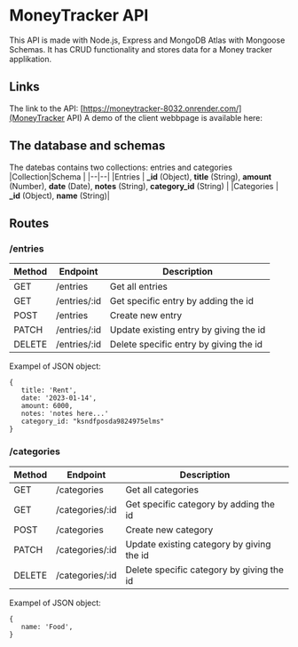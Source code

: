 # MoneyTracker API
This API is made with Node.js, Express and MongoDB Atlas with Mongoose Schemas. It has CRUD functionality and stores data for a Money tracker applikation.

## Links
The link to the API: [https://moneytracker-8032.onrender.com/](MoneyTracker API)
A demo of the client webbpage is available here: 

## The database and schemas
The datebas contains two collections: entries and categories
|Collection|Schema |
|--|--|
|Entries | **_id** (Object), **title** (String), **amount** (Number), **date** (Date), **notes** (String), **category_id** (String)  |
|Categories  | **_id** (Object), **name** (String)|

## Routes
### /entries

|Method  |Endpoint     |Description                                                                           |
|-------|-------------|--------------------------------------------------------------------------------------|
|GET    |/entries    |Get all entries                                                    |
|GET    |/entries/:id|Get specific entry by adding the id                                                |
|POST   |/entries    |Create new entry                            |
|PATCH    |/entries/:id|Update existing entry by giving the id|
|DELETE |/entries/:id |Delete specific entry by giving the id                                                       |

Exampel of JSON object:
```
{
   title: 'Rent',
   date: '2023-01-14',
   amount: 6000,
   notes: 'notes here...'
   category_id: "ksndfposda9824975elms"
}
```

### /categories

|Method  |Endpoint     |Description                                                                           |
|-------|-------------|--------------------------------------------------------------------------------------|
|GET    |/categories    |Get all categories                                                    |
|GET    |/categories/:id|Get specific category by adding the id                                                |
|POST   |/categories    |Create new category                            |
|PATCH    |/categories/:id|Update existing category by giving the id|
|DELETE |/categories/:id |Delete specific category by giving the id                                                       |

Exampel of JSON object:
```
{
   name: 'Food',
}
```